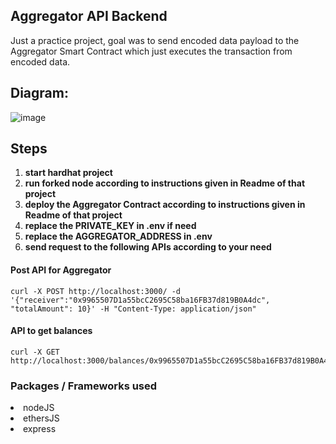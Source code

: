 ## Aggregator API Backend
Just a practice project, 
goal was to send encoded data payload to the Aggregator Smart Contract which just executes the transaction from encoded data.
<br/>


## Diagram:
![image](https://user-images.githubusercontent.com/41574130/212214598-22d8824c-e7e2-49b1-bca3-380e3de99212.png)




## Steps
1. **start hardhat project**
2. **run forked node according to instructions given in Readme of that project**
3. **deploy the Aggregator Contract according to instructions given in Readme of that project**
4. **replace the PRIVATE_KEY in .env if need**
5. **replace the AGGREGATOR_ADDRESS in .env**
6. **send request to the following APIs according to your need**


#### Post API for Aggregator

```
curl -X POST http://localhost:3000/ -d '{"receiver":"0x9965507D1a55bcC2695C58ba16FB37d819B0A4dc", "totalAmount": 10}' -H "Content-Type: application/json"
```

#### API to get balances

```
curl -X GET http://localhost:3000/balances/0x9965507D1a55bcC2695C58ba16FB37d819B0A4dc
```

### Packages / Frameworks used
<li>nodeJS</li>
<li>ethersJS</li>
<li>express</li>
